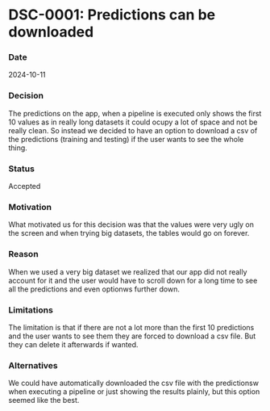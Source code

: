 # DSC-0001: Predictions can be downloaded

### Date
2024-10-11

### Decision
The predictions on the app, when a pipeline is executed only shows the first 10 values as in really long datasets it could ocupy a lot of space and not be really clean. So instead we decided to have an option to download a csv of the predictions (training and testing) if the user wants to see the whole thing.

### Status
Accepted

### Motivation
What motivated us for this decision was that the values were very ugly on the screen and when trying big datasets, the tables would go on forever. 

### Reason
When we used a very big dataset we realized that our app did not really account for it and the user would have to scroll down for a long time to see all the predictions and even optionws further down. 

### Limitations
The limitation is that if there are not a lot more than the first 10 predictions and the user wants to see them they are forced to download a csv file. But they can delete it afterwards if wanted. 

### Alternatives
We could have automatically downloaded the csv file with the predictionsw when executing a pipeline or just showing the results plainly, but this option seemed like the best. 
